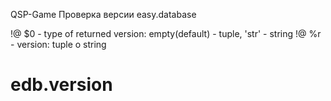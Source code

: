 QSP-Game Проверка версии easy.database

!@ $0 - type of returned version: empty(default) - tuple, 'str' - string
!@ %r - version: tuple o string
# edb.version